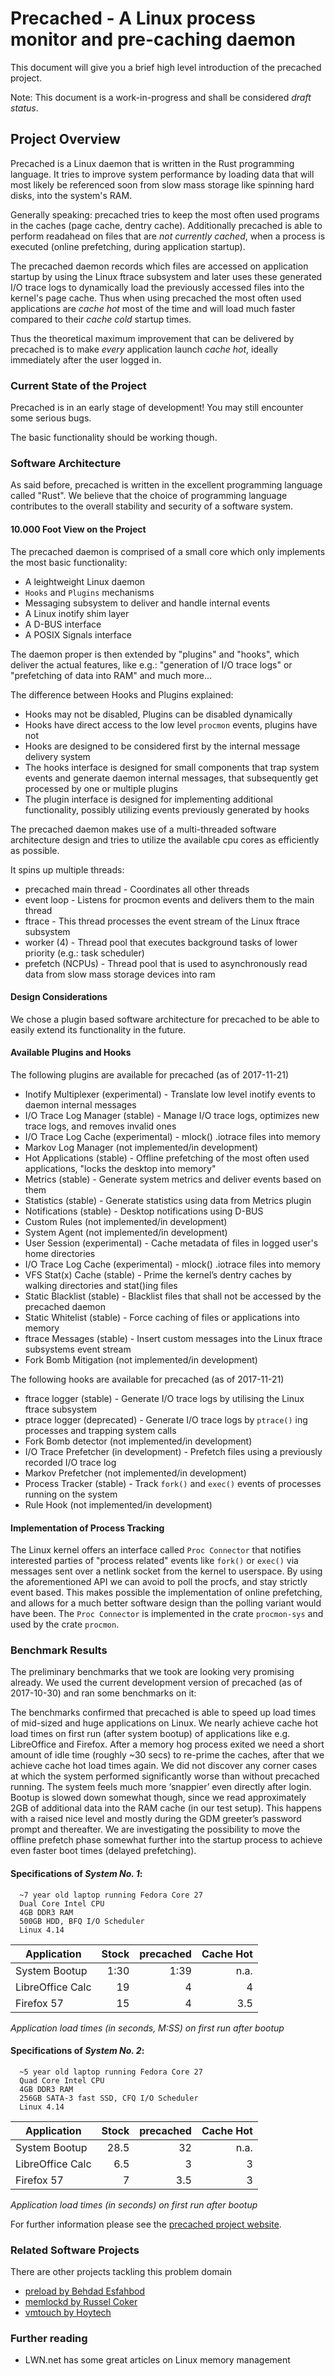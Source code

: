 # Precached - A Linux process monitor and pre-caching daemon

This document will give you a brief high level introduction of the
precached project.

Note: This document is a work-in-progress and shall be considered
*draft status*.

## Project Overview

Precached is a Linux daemon that is written in the Rust programming
language. It tries to improve system performance by loading data that will
most likely be referenced soon from slow mass storage like spinning
hard disks, into the system's RAM.

Generally speaking: precached tries to keep the most often used
programs in the caches (page cache, dentry cache). Additionally precached is
able to perform readahead on files that are *not currently cached*, when a
process is executed (online prefetching, during application startup).

The precached daemon records which files are accessed on application startup
by using the Linux ftrace subsystem and later uses these generated I/O trace
logs to dynamically load the previously accessed files into the kernel's page
cache. Thus when using precached the most often used applications are
*cache hot* most of the time and will load much faster compared to their
*cache cold* startup times.

Thus the theoretical maximum improvement that can be delivered by precached
is to make *every* application launch *cache hot*, ideally immediately after
the user logged in.

### Current State of the Project

Precached is in an early stage of development! You may still encounter some
serious bugs.

The basic functionality should be working though.

### Software Architecture

As said before, precached is written in the excellent programming language
called "Rust". We believe that the choice of programming language
contributes to the overall stability and security of a software system.

#### 10.000 Foot View on the Project

The precached daemon is comprised of a small core which only implements
the most basic functionality:

  * A leightweight Linux daemon
  * `Hooks` and `Plugins` mechanisms
  * Messaging subsystem to deliver and handle internal events
  * A Linux inotify shim layer
  * A D-BUS interface
  * A POSIX Signals interface

The daemon proper is then extended by "plugins" and "hooks", which deliver
the actual features, like e.g.: "generation of I/O trace logs" or "prefetching
of data into RAM" and much more...

The difference between Hooks and Plugins explained:

  * Hooks may not be disabled, Plugins can be disabled dynamically
  * Hooks have direct access to the low level `procmon` events, plugins have not
  * Hooks are designed to be considered first by the internal message delivery system
  * The hooks interface is designed for small components that trap system events and
    generate daemon internal messages, that subsequently get processed by one or multiple plugins
  * The plugin interface is designed for implementing additional functionality, possibly
    utilizing events previously generated by hooks

The precached daemon makes use of a multi-threaded software architecture design
and tries to utilize the available cpu cores as efficiently as possible.

It spins up multiple threads:

  * precached main thread - Coordinates all other threads
  * event loop - Listens for procmon events and delivers them to the main thread
  * ftrace - This thread processes the event stream of the Linux ftrace subsystem
  * worker (4) - Thread pool that executes background tasks of lower priority (e.g.: task scheduler)
  * prefetch (NCPUs) - Thread pool that is used to asynchronously read data from slow mass storage devices into ram

#### Design Considerations

We chose a plugin based software architecture for precached to be able to
easily extend its functionality in the future.

#### Available Plugins and Hooks

The following plugins are available for precached (as of 2017-11-21)

  * Inotify Multiplexer (experimental) - Translate low level inotify events to daemon internal messages
  * I/O Trace Log Manager (stable) - Manage I/O trace logs, optimizes new trace logs, and removes invalid ones
  * I/O Trace Log Cache (experimental) - mlock() .iotrace files into memory
  * Markov Log Manager (not implemented/in development)
  * Hot Applications (stable) - Offline prefetching of the most often used applications, "locks the desktop into memory"
  * Metrics (stable) - Generate system metrics and deliver events based on them
  * Statistics (stable) - Generate statistics using data from Metrics plugin
  * Notifications (stable) - Desktop notifications using D-BUS
  * Custom Rules (not implemented/in development)
  * System Agent (not implemented/in development)
  * User Session (experimental) - Cache metadata of files in logged user's home directories
  * I/O Trace Log Cache (experimental) - mlock() .iotrace files into memory
  * VFS Stat(x) Cache (stable) - Prime the kernel’s dentry caches by walking directories and stat()ing files
  * Static Blacklist (stable) - Blacklist files that shall not be accessed by the precached daemon
  * Static Whitelist (stable) - Force caching of files or applications into memory
  * ftrace Messages (stable) - Insert custom messages into the Linux ftrace subsystems event stream
  * Fork Bomb Mitigation (not implemented/in development)

The following hooks are available for precached (as of 2017-11-21)

  * ftrace logger (stable) - Generate I/O trace logs by utilising the Linux ftrace subsystem
  * ptrace logger (deprecated) - Generate I/O trace logs by `ptrace()` ing processes and trapping system calls
  * Fork Bomb detector (not implemented/in development)
  * I/O Trace Prefetcher (in development) - Prefetch files using a previously recorded I/O trace log
  * Markov Prefetcher (not implemented/in development)
  * Process Tracker (stable) - Track `fork()` and `exec()` events of processes running on the system
  * Rule Hook (not implemented/in development)

#### Implementation of Process Tracking

The Linux kernel offers an interface called `Proc Connector` that notifies
interested parties of "process related" events like `fork()` or `exec()` via
messages sent over a netlink socket from the kernel to userspace.
By using the aforementioned API we can avoid to poll the procfs, and stay
strictly event based. This makes possible the implementation of online
prefetching, and allows for a much better software design than the polling
variant would have been. The `Proc Connector` is implemented in the crate
`procmon-sys` and used by the crate `procmon`.

### Benchmark Results

The preliminary benchmarks that we took are looking very promising already.
We used the current development version of precached (as of 2017-10-30) and
ran some benchmarks on it:

The benchmarks confirmed that precached is able to speed up load times of
mid-sized and huge applications on Linux. We nearly achieve cache hot load
times on first run (after system bootup) of applications like e.g. LibreOffice
and Firefox. After a memory hog process exited we need a short amount of idle
time (roughly ~30 secs) to re-prime the caches, after that we achieve
cache hot load times again. We did not discover any corner cases at which
the system performed significantly worse than without precached running.
The system feels much more ‘snappier’ even directly after login.
Bootup is slowed down somewhat though, since we read approximately 2GB of
additional data into the RAM cache (in our test setup).
This happens with a raised nice level and mostly during the GDM greeter’s
password prompt and thereafter. We are investigating the possibility to
move the offline prefetch phase somewhat further into the startup process
to achieve even faster boot times (delayed prefetching).

#### Specifications of *System No. 1*:
```
  ~7 year old laptop running Fedora Core 27
  Dual Core Intel CPU
  4GB DDR3 RAM
  500GB HDD, BFQ I/O Scheduler
  Linux 4.14
```

|Application      |Stock|precached|Cache Hot|
|-----------------|----:|--------:|--------:|
|System Bootup    |1:30 |1:39     |n.a.     |
|LibreOffice Calc |19   |4        |4        |
|Firefox 57       |15   |4        |3.5      |

_Application load times (in seconds, M:SS) on first run after bootup_


#### Specifications of *System No. 2*:
```
  ~5 year old laptop running Fedora Core 27
  Quad Core Intel CPU
  4GB DDR3 RAM
  256GB SATA-3 fast SSD, CFQ I/O Scheduler
  Linux 4.14
```

|Application      |Stock|precached|Cache Hot|
|-----------------|----:|--------:|--------:|
|System Bootup    |28.5 |32       |n.a.     |
|LibreOffice Calc |6.5  |3        |3        |
|Firefox 57       |7    |3.5      |3        |

_Application load times (in seconds) on first run after bootup_

For further information please see the 
[precached project website](https://x3n0m0rph59.github.io/precached/).

### Related Software Projects

There are other projects tackling this problem domain

* [preload by Behdad Esfahbod](http://behdad.org/download/preload.pdf)
* [memlockd by Russel Coker](https://doc.coker.com.au/projects/memlockd/)
* [vmtouch by Hoytech](https://hoytech.com/vmtouch/)

### Further reading

* LWN.net has some great articles on Linux memory management
